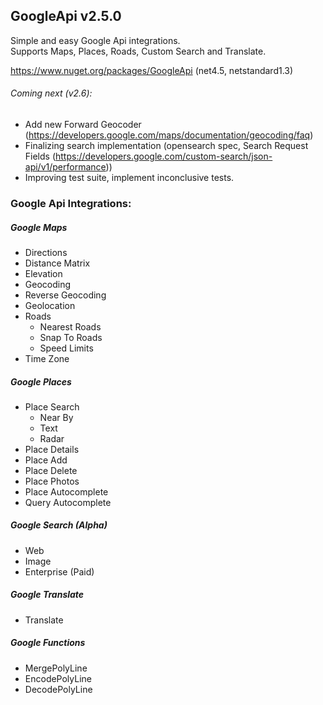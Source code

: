 ## GoogleApi v2.5.0
Simple and easy Google Api integrations.  
Supports Maps, Places, Roads, Custom Search and Translate.

https://www.nuget.org/packages/GoogleApi (net4.5, netstandard1.3)

###### Coming next (v2.6):
  * Add new Forward Geocoder (https://developers.google.com/maps/documentation/geocoding/faq)
  * Finalizing search implementation (opensearch spec, Search Request Fields (https://developers.google.com/custom-search/json-api/v1/performance))
  * Improving test suite, implement inconclusive tests.  

### Google Api Integrations:
##### Google Maps
  * Directions
  * Distance Matrix
  * Elevation
  * Geocoding 
  * Reverse Geocoding
  * Geolocation
  * Roads 
    * Nearest Roads
    * Snap To Roads
    * Speed Limits
  * Time Zone

##### Google Places
  * Place Search
    * Near By
	* Text
	* Radar
  * Place Details
  * Place Add
  * Place Delete
  * Place Photos
  * Place Autocomplete
  * Query Autocomplete

##### Google Search (*Alpha*)
  * Web
  * Image
  * Enterprise (Paid)

##### Google Translate 
  * Translate

##### Google Functions 
  * MergePolyLine
  * EncodePolyLine
  * DecodePolyLine


